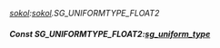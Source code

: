 _[sokol](../../modules/sokol/sokol-module.md):[sokol](../../modules/sokol/sokol-module.md).SG\_UNIFORMTYPE\_FLOAT2_
##### Const SG\_UNIFORMTYPE\_FLOAT2:[sg_uniform_type](../../modules/sokol/sokol-sg_uniform_type.md)
